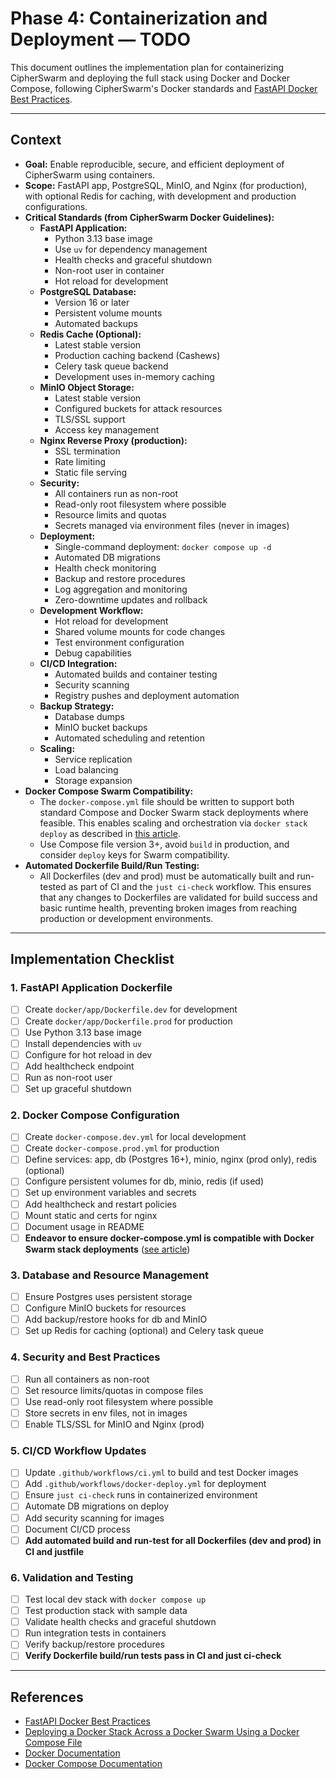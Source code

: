 # Phase 4: Containerization and Deployment — TODO

This document outlines the implementation plan for containerizing CipherSwarm and deploying the full stack using Docker and Docker Compose, following CipherSwarm's Docker standards and [FastAPI Docker Best Practices](https://fastapi.tiangolo.com/deployment/docker/).

---

## Context

- **Goal:** Enable reproducible, secure, and efficient deployment of CipherSwarm using containers.
- **Scope:** FastAPI app, PostgreSQL, MinIO, and Nginx (for production), with optional Redis for caching, with development and production configurations.
- **Critical Standards (from CipherSwarm Docker Guidelines):**
    - **FastAPI Application:**
        - Python 3.13 base image
        - Use `uv` for dependency management
        - Health checks and graceful shutdown
        - Non-root user in container
        - Hot reload for development
    - **PostgreSQL Database:**
        - Version 16 or later
        - Persistent volume mounts
        - Automated backups
    - **Redis Cache (Optional):**
        - Latest stable version
        - Production caching backend (Cashews)
        - Celery task queue backend
        - Development uses in-memory caching
    - **MinIO Object Storage:**
        - Latest stable version
        - Configured buckets for attack resources
        - TLS/SSL support
        - Access key management
    - **Nginx Reverse Proxy (production):**
        - SSL termination
        - Rate limiting
        - Static file serving
    - **Security:**
        - All containers run as non-root
        - Read-only root filesystem where possible
        - Resource limits and quotas
        - Secrets managed via environment files (never in images)
    - **Deployment:**
        - Single-command deployment: `docker compose up -d`
        - Automated DB migrations
        - Health check monitoring
        - Backup and restore procedures
        - Log aggregation and monitoring
        - Zero-downtime updates and rollback
    - **Development Workflow:**
        - Hot reload for development
        - Shared volume mounts for code changes
        - Test environment configuration
        - Debug capabilities
    - **CI/CD Integration:**
        - Automated builds and container testing
        - Security scanning
        - Registry pushes and deployment automation
    - **Backup Strategy:**
        - Database dumps
        - MinIO bucket backups
        - Automated scheduling and retention
    - **Scaling:**
        - Service replication
        - Load balancing
        - Storage expansion
- **Docker Compose Swarm Compatibility:**
    - The `docker-compose.yml` file should be written to support both standard Compose and Docker Swarm stack deployments where feasible. This enables scaling and orchestration via `docker stack deploy` as described in [this article](https://towardsaws.com/deploying-a-docker-stack-across-a-docker-swarm-using-a-docker-compose-file-ddac4c0253da).
    - Use Compose file version 3+, avoid `build` in production, and consider `deploy` keys for Swarm compatibility.
- **Automated Dockerfile Build/Run Testing:**
    - All Dockerfiles (dev and prod) must be automatically built and run-tested as part of CI and the `just ci-check` workflow. This ensures that any changes to Dockerfiles are validated for build success and basic runtime health, preventing broken images from reaching production or development environments.

---

## Implementation Checklist

### 1. FastAPI Application Dockerfile

- [ ] Create `docker/app/Dockerfile.dev` for development
- [ ] Create `docker/app/Dockerfile.prod` for production
- [ ] Use Python 3.13 base image
- [ ] Install dependencies with `uv`
- [ ] Configure for hot reload in dev
- [ ] Add healthcheck endpoint
- [ ] Run as non-root user
- [ ] Set up graceful shutdown

### 2. Docker Compose Configuration

- [ ] Create `docker-compose.dev.yml` for local development
- [ ] Create `docker-compose.prod.yml` for production
- [ ] Define services: app, db (Postgres 16+), minio, nginx (prod only), redis (optional)
- [ ] Configure persistent volumes for db, minio, redis (if used)
- [ ] Set up environment variables and secrets
- [ ] Add healthcheck and restart policies
- [ ] Mount static and certs for nginx
- [ ] Document usage in README
- [ ] **Endeavor to ensure docker-compose.yml is compatible with Docker Swarm stack deployments** ([see article](https://towardsaws.com/deploying-a-docker-stack-across-a-docker-swarm-using-a-docker-compose-file-ddac4c0253da))

### 3. Database and Resource Management

- [ ] Ensure Postgres uses persistent storage
- [ ] Configure MinIO buckets for resources
- [ ] Add backup/restore hooks for db and MinIO
- [ ] Set up Redis for caching (optional) and Celery task queue

### 4. Security and Best Practices

- [ ] Run all containers as non-root
- [ ] Set resource limits/quotas in compose files
- [ ] Use read-only root filesystem where possible
- [ ] Store secrets in env files, not in images
- [ ] Enable TLS/SSL for MinIO and Nginx (prod)

### 5. CI/CD Workflow Updates

- [ ] Update `.github/workflows/ci.yml` to build and test Docker images
- [ ] Add `.github/workflows/docker-deploy.yml` for deployment
- [ ] Ensure `just ci-check` runs in containerized environment
- [ ] Automate DB migrations on deploy
- [ ] Add security scanning for images
- [ ] Document CI/CD process
- [ ] **Add automated build and run-test for all Dockerfiles (dev and prod) in CI and justfile**

### 6. Validation and Testing

- [ ] Test local dev stack with `docker compose up`
- [ ] Test production stack with sample data
- [ ] Validate health checks and graceful shutdown
- [ ] Run integration tests in containers
- [ ] Verify backup/restore procedures
- [ ] **Verify Dockerfile build/run tests pass in CI and just ci-check**

---

## References

- [FastAPI Docker Best Practices](https://fastapi.tiangolo.com/deployment/docker/)
- [Deploying a Docker Stack Across a Docker Swarm Using a Docker Compose File](https://towardsaws.com/deploying-a-docker-stack-across-a-docker-swarm-using-a-docker-compose-file-ddac4c0253da)
- [Docker Documentation](https://docs.docker.com)
- [Docker Compose Documentation](https://docs.docker.com/compose)
